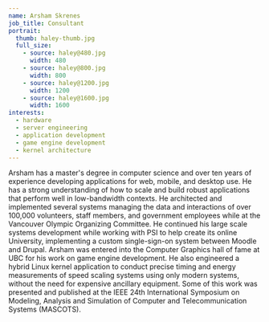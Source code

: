 ```yaml
---
name: Arsham Skrenes
job_title: Consultant
portrait:
  thumb: haley-thumb.jpg
  full_size:
    - source: haley@480.jpg
      width: 480
    - source: haley@800.jpg
      width: 800
    - source: haley@1200.jpg
      width: 1200
    - source: haley@1600.jpg
      width: 1600
interests:
  - hardware
  - server engineering
  - application development
  - game engine development
  - kernel architecture
---
```


Arsham has a master's degree in computer science and over ten years of experience developing applications for web, mobile, and desktop use. He has a strong understanding of how to scale and build robust applications that perform well in low-bandwidth contexts. He architected and implemented several systems managing the data and interactions of over 100,000 volunteers, staff members, and government employees while at the Vancouver Olympic Organizing Committee. He continued his large scale systems development while working with PSI to help create its online University, implementing a custom single-sign-on system between Moodle and Drupal. Arsham was entered into the Computer Graphics hall of fame at UBC for his work on game engine development. He also engineered a hybrid Linux kernel application to conduct precise timing and energy measurements of speed scaling systems using only modern systems, without the need for expensive ancillary equipment. Some of this work was presented and published at the IEEE 24th International Symposium on Modeling, Analysis and Simulation of Computer and Telecommunication Systems (MASCOTS).
